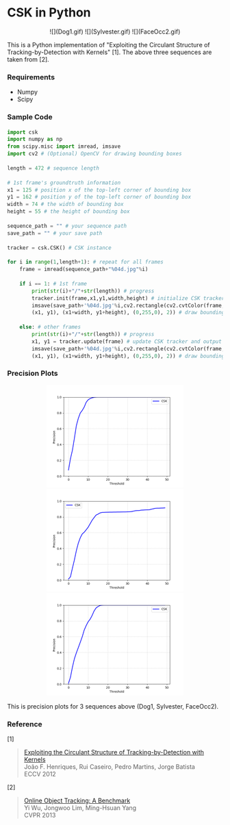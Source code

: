 # CSK in Python

<p align="center">
  ![](Dog1.gif) ![](Sylvester.gif) ![](FaceOcc2.gif)
</p>

This is a Python implementation of "Exploiting the Circulant Structure of Tracking-by-Detection with Kernels" [1]. The above three sequences are taken from [2].

### Requirements

- Numpy
- Scipy

### Sample Code

```python
import csk
import numpy as np
from scipy.misc import imread, imsave
import cv2 # (Optional) OpenCV for drawing bounding boxes

length = 472 # sequence length

# 1st frame's groundtruth information
x1 = 125 # position x of the top-left corner of bounding box
y1 = 162 # position y of the top-left corner of bounding box
width = 74 # the width of bounding box
height = 55 # the height of bounding box

sequence_path = "" # your sequence path
save_path = "" # your save path

tracker = csk.CSK() # CSK instance

for i in range(1,length+1): # repeat for all frames
    frame = imread(sequence_path+"%04d.jpg"%i)

    if i == 1: # 1st frame
        print(str(i)+"/"+str(length)) # progress
        tracker.init(frame,x1,y1,width,height) # initialize CSK tracker with GT bounding box
        imsave(save_path+'%04d.jpg'%i,cv2.rectangle(cv2.cvtColor(frame, cv2.COLOR_GRAY2BGR), \
        (x1, y1), (x1+width, y1+height), (0,255,0), 2)) # draw bounding box and save the frame

    else: # other frames
        print(str(i)+"/"+str(length)) # progress
        x1, y1 = tracker.update(frame) # update CSK tracker and output estimated position
        imsave(save_path+'%04d.jpg'%i,cv2.rectangle(cv2.cvtColor(frame, cv2.COLOR_GRAY2BGR), \
        (x1, y1), (x1+width, y1+height), (0,255,0), 2)) # draw bounding box and save the frame
```

### Precision Plots

<p align="center">
  <img src="Dog1.png" width=320px>
  <img src="Sylvester.png" width=320px>
  <img src="FaceOcc2.png" width=320px>
</p>

This is precision plots for 3 sequences above (Dog1, Sylvester, FaceOcc2).


### Reference
[1]
>[Exploiting the Circulant Structure of Tracking-by-Detection with Kernels](https://link.springer.com/chapter/10.1007/978-3-642-33765-9_50)<br>
> João F. Henriques, Rui Caseiro, Pedro Martins, Jorge Batista<br>
> ECCV 2012

[2]
>[Online Object Tracking: A Benchmark](http://cvlab.hanyang.ac.kr/tracker_benchmark/index.html)<br>
> Yi Wu, Jongwoo Lim, Ming-Hsuan Yang<br>
> CVPR 2013
